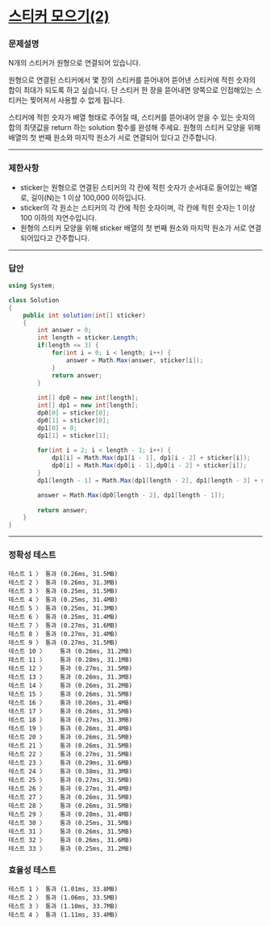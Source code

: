# <a href="https://school.programmers.co.kr/learn/courses/30/lessons/12971">스티커 모으기(2)</a>

### 문제설명

N개의 스티커가 원형으로 연결되어 있습니다.

원형으로 연결된 스티커에서 몇 장의 스티커를 뜯어내어 뜯어낸 스티커에 적힌 숫자의 합이 최대가 되도록 하고 싶습니다. 단 스티커 한 장을 뜯어내면 양쪽으로 인접해있는 스티커는 찢어져서 사용할 수 없게 됩니다.

스티커에 적힌 숫자가 배열 형태로 주어질 때, 스티커를 뜯어내어 얻을 수 있는 숫자의 합의 최댓값을 return 하는 solution 함수를 완성해 주세요. 원형의 스티커 모양을 위해 배열의 첫 번째 원소와 마지막 원소가 서로 연결되어 있다고 간주합니다.

***

### 제한사항

 - sticker는 원형으로 연결된 스티커의 각 칸에 적힌 숫자가 순서대로 들어있는 배열로, 길이(N)는 1 이상 100,000 이하입니다.
 - sticker의 각 원소는 스티커의 각 칸에 적힌 숫자이며, 각 칸에 적힌 숫자는 1 이상 100 이하의 자연수입니다.
 - 원형의 스티커 모양을 위해 sticker 배열의 첫 번째 원소와 마지막 원소가 서로 연결되어있다고 간주합니다.

***

### 답안
``` csharp
using System;

class Solution
{
    public int solution(int[] sticker)
    {
        int answer = 0;
        int length = sticker.Length;
        if(length <= 3) {
            for(int i = 0; i < length; i++) {
                answer = Math.Max(answer, sticker[i]);
            }
            return answer;
        }
        
        int[] dp0 = new int[length];
        int[] dp1 = new int[length];
        dp0[0] = sticker[0];
        dp0[1] = sticker[0];
        dp1[0] = 0;
        dp1[1] = sticker[1];
        
        for(int i = 2; i < length - 1; i++) {
            dp1[i] = Math.Max(dp1[i - 1], dp1[i - 2] + sticker[i]);
            dp0[i] = Math.Max(dp0[i - 1],dp0[i - 2] + sticker[i]);
        }
        dp1[length - 1] = Math.Max(dp1[length - 2], dp1[length - 3] + sticker[length - 1]);

        answer = Math.Max(dp0[length - 2], dp1[length - 1]);
        
        return answer;
    }
}
```

***

### 정확성 테스트
```
테스트 1 〉	통과 (0.26ms, 31.5MB)
테스트 2 〉	통과 (0.26ms, 31.3MB)
테스트 3 〉	통과 (0.25ms, 31.5MB)
테스트 4 〉	통과 (0.25ms, 31.4MB)
테스트 5 〉	통과 (0.25ms, 31.3MB)
테스트 6 〉	통과 (0.25ms, 31.4MB)
테스트 7 〉	통과 (0.27ms, 31.6MB)
테스트 8 〉	통과 (0.27ms, 31.4MB)
테스트 9 〉	통과 (0.27ms, 31.5MB)
테스트 10 〉	통과 (0.26ms, 31.2MB)
테스트 11 〉	통과 (0.28ms, 31.1MB)
테스트 12 〉	통과 (0.27ms, 31.5MB)
테스트 13 〉	통과 (0.26ms, 31.3MB)
테스트 14 〉	통과 (0.26ms, 31.2MB)
테스트 15 〉	통과 (0.26ms, 31.5MB)
테스트 16 〉	통과 (0.26ms, 31.4MB)
테스트 17 〉	통과 (0.26ms, 31.5MB)
테스트 18 〉	통과 (0.27ms, 31.3MB)
테스트 19 〉	통과 (0.26ms, 31.4MB)
테스트 20 〉	통과 (0.26ms, 31.5MB)
테스트 21 〉	통과 (0.26ms, 31.5MB)
테스트 22 〉	통과 (0.27ms, 31.5MB)
테스트 23 〉	통과 (0.29ms, 31.6MB)
테스트 24 〉	통과 (0.38ms, 31.3MB)
테스트 25 〉	통과 (0.27ms, 31.5MB)
테스트 26 〉	통과 (0.27ms, 31.4MB)
테스트 27 〉	통과 (0.26ms, 31.5MB)
테스트 28 〉	통과 (0.26ms, 31.5MB)
테스트 29 〉	통과 (0.28ms, 31.4MB)
테스트 30 〉	통과 (0.25ms, 31.5MB)
테스트 31 〉	통과 (0.26ms, 31.5MB)
테스트 32 〉	통과 (0.26ms, 31.6MB)
테스트 33 〉	통과 (0.25ms, 31.2MB)
```

### 효율성 테스트
```
테스트 1 〉	통과 (1.01ms, 33.8MB)
테스트 2 〉	통과 (1.06ms, 33.5MB)
테스트 3 〉	통과 (1.10ms, 33.7MB)
테스트 4 〉	통과 (1.11ms, 33.4MB)
```